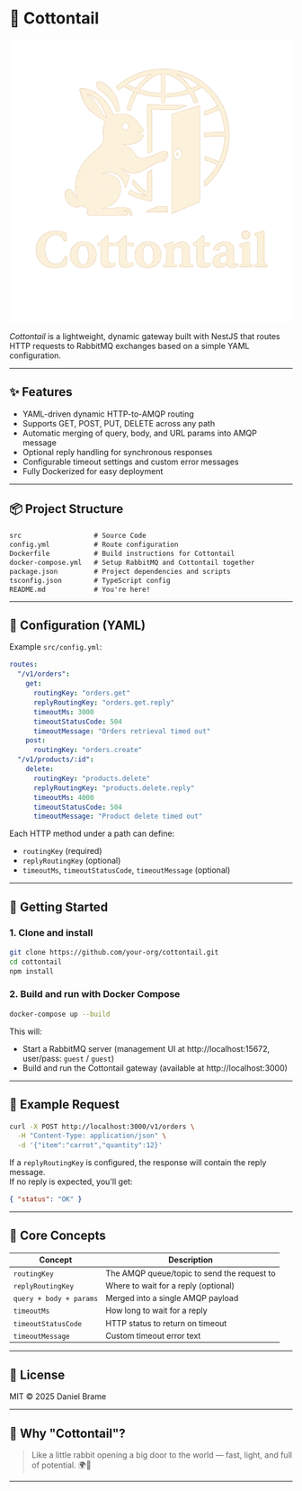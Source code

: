 # 🐇 Cottontail

![image](./logo.png)

*Cottontail* is a lightweight, dynamic gateway built with NestJS that routes HTTP requests to RabbitMQ exchanges based on a simple YAML configuration.

---

## ✨ Features

- YAML-driven dynamic HTTP-to-AMQP routing
- Supports GET, POST, PUT, DELETE across any path
- Automatic merging of query, body, and URL params into AMQP message
- Optional reply handling for synchronous responses
- Configurable timeout settings and custom error messages
- Fully Dockerized for easy deployment

---

## 📦 Project Structure

```
src                  # Source Code
config.yml           # Route configuration
Dockerfile           # Build instructions for Cottontail
docker-compose.yml   # Setup RabbitMQ and Cottontail together
package.json         # Project dependencies and scripts
tsconfig.json        # TypeScript config
README.md            # You're here!
```

---

## 🧩 Configuration (YAML)

Example `src/config.yml`:

```yaml
routes:
  "/v1/orders":
    get:
      routingKey: "orders.get"
      replyRoutingKey: "orders.get.reply"
      timeoutMs: 3000
      timeoutStatusCode: 504
      timeoutMessage: "Orders retrieval timed out"
    post:
      routingKey: "orders.create"
  "/v1/products/:id":
    delete:
      routingKey: "products.delete"
      replyRoutingKey: "products.delete.reply"
      timeoutMs: 4000
      timeoutStatusCode: 504
      timeoutMessage: "Product delete timed out"
```

Each HTTP method under a path can define:
- `routingKey` (required)
- `replyRoutingKey` (optional)
- `timeoutMs`, `timeoutStatusCode`, `timeoutMessage` (optional)

---

## 🚀 Getting Started

### 1. Clone and install

```bash
git clone https://github.com/your-org/cottontail.git
cd cottontail
npm install
```

### 2. Build and run with Docker Compose

```bash
docker-compose up --build
```

This will:
- Start a RabbitMQ server (management UI at http://localhost:15672, user/pass: `guest` / `guest`)
- Build and run the Cottontail gateway (available at http://localhost:3000)

---

## 📡 Example Request

```bash
curl -X POST http://localhost:3000/v1/orders \
  -H "Content-Type: application/json" \
  -d '{"item":"carrot","quantity":12}'
```

If a `replyRoutingKey` is configured, the response will contain the reply message.  
If no reply is expected, you'll get:

```json
{ "status": "OK" }
```

---

## 🧠 Core Concepts

| Concept             | Description |
|---------------------|-------------|
| `routingKey`         | The AMQP queue/topic to send the request to |
| `replyRoutingKey`    | Where to wait for a reply (optional) |
| `query + body + params` | Merged into a single AMQP payload |
| `timeoutMs`          | How long to wait for a reply |
| `timeoutStatusCode`  | HTTP status to return on timeout |
| `timeoutMessage`     | Custom timeout error text |

---

## 📜 License

MIT © 2025 Daniel Brame

---

## 🐰 Why "Cottontail"?

> Like a little rabbit opening a big door to the world — fast, light, and full of potential. 🌍🚪

---


